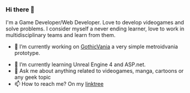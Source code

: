 ### Hi there 👋

I'm a Game Developer/Web Developer. Love to develop videogames and solve problems.
I consider myself a never ending learner, love to work in multidisciplinary teams and learn from them.
- 🔭 I’m currently working on [GothicVania](https://fatcatgamestudio.itch.io/gothicvania) a very simple metroidvania prototype.

<blockquote class="imgur-embed-pub" lang="en" data-id="a/LlkDU4n" data-context="false" ><a href="//imgur.com/a/LlkDU4n"></a></blockquote><script async src="//s.imgur.com/min/embed.js" charset="utf-8"></script>

- 🌱 I’m currently learning Unreal Engine 4 and ASP.net.
- 💬 Ask me about anything related to videogames, manga, cartoons or any geek topic
- 📫 How to reach me? On my [linktree](https://linktr.ee/aldhairvera)
<!--
**BurningAl15/BurningAl15** is a ✨ _special_ ✨ repository because its `README.md` (this file) appears on your GitHub profile.

Here are some ideas to get you started:

- 🔭 I’m currently working on ...
- 🌱 I’m currently learning ...
- 👯 I’m looking to collaborate on ...
- 🤔 I’m looking for help with ...
- 💬 Ask me about ...
- 📫 How to reach me: ...
- 😄 Pronouns: ...
- ⚡ Fun fact: ...
-->
